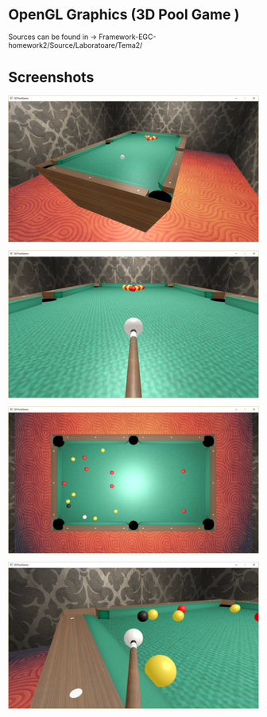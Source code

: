 # OpenGL Graphics (3D Pool Game )
Sources can be found in -> Framework-EGC-homework2/Source/Laboratoare/Tema2/
# Screenshots
![Screenshot](screenshots/PoolGame1.PNG?raw=true "Screenshot 1")

![Screenshot](screenshots/PoolGame2.PNG?raw=true "Screenshot 2")

![Screenshot](screenshots/PoolGame3.PNG?raw=true "Screenshot 3")

![Screenshot](screenshots/PoolGame4.PNG?raw=true "Screenshot 4")
